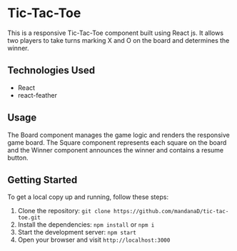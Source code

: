 # Tic-Tac-Toe

This is a responsive Tic-Tac-Toe component built using React js. It allows two players to take turns marking X and O on the board and determines the winner.
## Technologies Used

- React
- react-feather
## Usage

The Board component manages the game logic and renders the responsive game board. The Square component represents each square on the board and the Winner component announces the winner and contains a resume button.

## Getting Started

To get a local copy up and running, follow these steps:

1. Clone the repository: `git clone https://github.com/mandanaD/tic-tac-toe.git`
2. Install the dependencies: `npm install` or `npm i`
3. Start the development server: `npm start`
4. Open your browser and visit `http://localhost:3000`